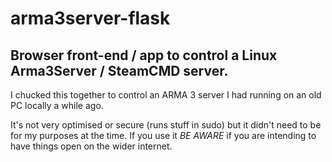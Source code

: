 # arma3server-flask
## Browser front-end / app to control a Linux Arma3Server / SteamCMD server.

I chucked this together to control an ARMA 3 server I had running on an old PC locally a while ago. 

It's not very optimised or secure (runs stuff in sudo) but it didn't need to be for my purposes at the time. If you use it *BE AWARE* if you are intending to have things open on the wider internet.
